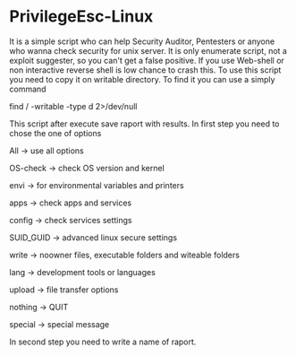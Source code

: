 # PrivilegeEsc-Linux
It is a simple script who can help Security Auditor, Pentesters or anyone who wanna check security for unix server.
It is only enumerate script, not a exploit suggester, so you can't get a false positive. 
If you use Web-shell or non interactive reverse shell is low chance to crash this.
To use this script you need to copy it on writable directory. To find it you can use a simply command

find / -writable -type d 2>/dev/null 

This script after execute save raport with results. In first step you need to chose the one of options

All -> use all options

OS-check -> check OS version and kernel

envi -> for environmental variables and printers

apps -> check apps and services

config -> check services settings

SUID_GUID -> advanced linux secure settings

write -> noowner files, executable folders and witeable folders

lang -> development tools or languages 

upload -> file transfer options

nothing -> QUIT

special -> special message

In second step you need to write a name of raport.
